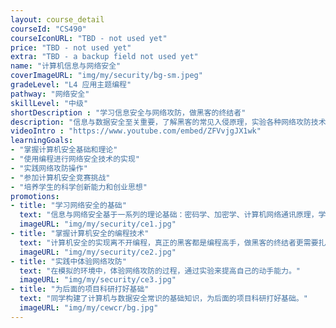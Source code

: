 ```yaml
---
layout: course_detail
courseId: "CS490"
courseIconURL: "TBD - not used yet"
price: "TBD - not used yet"
extra: "TBD - a backup field not used yet"
name: "计算机信息与网络安全"
coverImageURL: "img/my/security/bg-sm.jpeg"
gradeLevel: "L4 应用主题编程"
pathway: "网络安全"
skillLevel: "中级"
shortDescription : "学习信息安全与网络攻防，做黑客的终结者"
description: "信息与数据安全至关重要，了解黑客的常见入侵原理，实验各种网络攻防技术，才能做一个合格的网络安全守护者。"
videoIntro : "https://www.youtube.com/embed/ZFVvjgJX1wk"
learningGoals:
- "掌握计算机安全基础和理论"
- "使用编程进行网络安全技术的实现"
- "实践网络攻防操作"
- "参加计算机安全竞赛挑战"
- "培养学生的科学创新能力和创业思想"
promotions:
- title: "学习网络安全的基础"
  text: "信息与网络安全基于一系列的理论基础：密码学、加密学、计算机网络通讯原理，学习这些基础是成为合格计算机安全工程师的核心。"
  imageURL: "img/my/security/ce1.jpg"
- title: "掌握计算机安全的编程技术"
  text: "计算机安全的实现离不开编程，真正的黑客都是编程高手，做黑客的终结者更需要扎实的编程根基。"
  imageURL: "img/my/security/ce2.jpg"
- title: "实践中体验网络攻防"
  text: "在模拟的环境中，体验网络攻防的过程，通过实验来提高自己的动手能力。"
  imageURL: "img/my/security/ce3.jpg"
- title: "为后面的项目科研打好基础"
  text: "同学构建了计算机与数据安全常识的基础知识，为后面的项目科研打好基础。"
  imageURL: "img/my/cewcr/bg.jpg"
---
```

